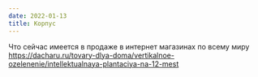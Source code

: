 ```yaml
---
date: 2022-01-13
title: Корпус
---
```


Что сейчас имеется в продаже в интернет магазинах по всему миру https://dacharu.ru/tovary-dlya-doma/vertikalnoe-ozelenenie/intellektualnaya-plantaciya-na-12-mest